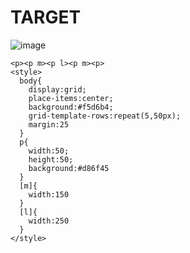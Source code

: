 # TARGET

![image](https://github.com/gaschneider/cssbattle/assets/16023844/167c8621-42f0-48ea-9c3f-3a5144f983ef)

```
<p><p m><p l><p m><p>
<style>
  body{
    display:grid;
    place-items:center;
    background:#f5d6b4;
    grid-template-rows:repeat(5,50px);
    margin:25
  }
  p{
    width:50;
    height:50;
    background:#d86f45
  }
  [m]{
    width:150
  }
  [l]{
    width:250
  }
</style>
```
